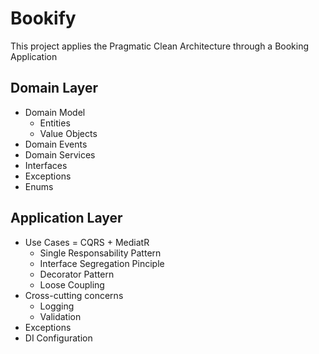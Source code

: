 # Bookify
This project applies the Pragmatic Clean Architecture through a Booking Application
## Domain Layer
- Domain Model
    - Entities
    - Value Objects
- Domain Events
- Domain Services
- Interfaces
- Exceptions
- Enums
## Application Layer
- Use Cases = CQRS + MediatR
    - Single Responsability Pattern
    - Interface Segregation Pinciple
    - Decorator Pattern
    - Loose Coupling
- Cross-cutting concerns
    - Logging
    - Validation
- Exceptions
- DI Configuration